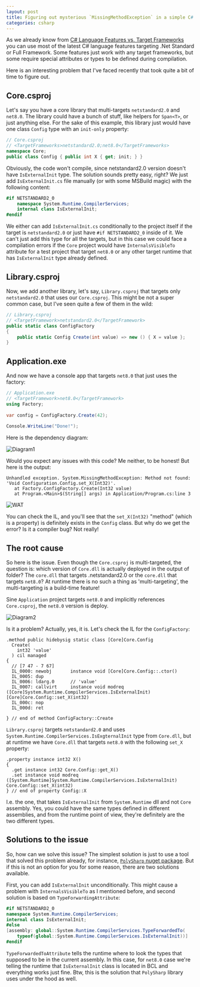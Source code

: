 ```yaml
---
layout: post
title: Figuring out mysterious `MissingMethodException` in a simple C# application
categories: csharp
---
```


As we already know from [C# Language Features vs. Target Frameworks](https://sergeyteplyakov.github.io/Blog/c%23/2024/03/06/CSharp_Language_Features_vs_Target_Frameworks.html) you can use most of the latest C# language features targeting .Net Standard or Full Framework. Some features just work with any target frameworks, but some require special attributes or types to be defined during compilation.

Here is an interesting problem that I've faced recently that took quite a bit of time to figure out.

## Core.csproj
Let's say you have a core library that multi-targets `netstandard2.0` and `net8.0`. The library could have a bunch of stuff, like helpers for `Span<T>`, or just anything else. For the sake of this example, this library just would have one class `Config` type with an `init-only` property:

```csharp
// Core.csproj
// <TargetFrameworks>netstandard2.0;net8.0</TargetFrameworks>
namespace Core;  
public class Config { public int X { get; init; } }
```

Obviously, the code won't compile, since netstandard2.0 version doesn't have `IsExternalInit` type. The solution sounds pretty easy, right? We just add `IsExternalInit.cs` file manually (or with some MSBuild magic) with the following content:

```csharp
#if NETSTANDARD2_0  
    namespace System.Runtime.CompilerServices;  
    internal class IsExternalInit;  
#endif
```

We either can add `IsExternalInit.cs` conditionally to the project itself if the target is `netstandard2.0` or just have `#if NETSTANDARD2_0` inside of it. We can't just add this type for all the targets, but in this case we could face a compilation errors if the `Core` project would have `InternalsVisibleTo` attribute for a test project that target `net8.0` or any other target runtime that has `IsExternalInit` type already defined.

## Library.csproj
Now, we add another library, let's say, `Library.csproj` that targets only `netstandard2.0` that uses our `Core.csproj`. This might be not a super common case, but I've seen quite a few of them in the wild:

```csharp
// Library.csproj
// <TargetFramework>netstandard2.0</TargetFramework>
public static class ConfigFactory  
{  
    public static Config Create(int value) => new () { X = value };  
}
```

## Application.exe
And now we have a console app that targets `net8.0` that just uses the factory:

```csharp
// Application.exe
// <TargetFramework>net8.0</TargetFramework>
using Factory;  
  
var config = ConfigFactory.Create(42);  
  
Console.WriteLine("Done!");
```

Here is the dependency diagram:

![Diagram1](/Blog/assets/Diagram1.png "Diagram1")

Would you expect any issues with this code? Me neither, to be honest!
But here is the output:

```
Unhandled exception. System.MissingMethodException: Method not found: 'Void Configuration.Config.set_X(Int32)'.
   at Factory.ConfigFactory.Create(Int32 value)
   at Program.<Main>$(String[] args) in Application/Program.cs:line 3
```

![WAT](/Blog/assets/jackie_chan_meme.jpg "WAT")

You can check the IL, and you'll see that the `set_X(Int32)` "method" (which is a property) is definitely exists in the `Config` class. But why do we get the error? Is it a compiler bug? Not really!

## The root cause
So here is the issue. Even though the `Core.csproj` is multi-targeted, the question is: which version of `Core.dll` is actually deployed in the output of folder? The `core.dll` that targets .netstandard2.0 or the `core.dll` that targets `net8.0`? At runtime there is no such a thing as 'multi-targeting', the multi-targeting is a build-time feature!

Sine `Application` project targets `net8.0` and implicitly references `Core.csproj`, the `net8.0` version is deploy. 

![Diagram2](/Blog/assets/Diagram2.png "Diagram2")

Is it a problem? Actually, yes, it is. Let's check the IL for the `ConfigFactory`:
```il
.method public hidebysig static class [Core]Core.Config  
  Create(  
    int32 'value'  
  ) cil managed  
{    
  // [7 47 - 7 67]  
  IL_0000: newobj       instance void [Core]Core.Config::.ctor()  
  IL_0005: dup  
  IL_0006: ldarg.0      // 'value'  
  IL_0007: callvirt     instance void modreq ([Core]System.Runtime.CompilerServices.IsExternalInit) [Core]Core.Config::set_X(int32)  
  IL_000c: nop  
  IL_000d: ret  
  
} // end of method ConfigFactory::Create
```

`Library.csproj`  targets `netstandard2.0` and uses `System.Runtime.CompilerServices.IsExgternalInit` type from `Core.dll`, but at runtime we have `Core.dll` that targets `net8.0` with the following `set_X` property:
```il
.property instance int32 X()  
{  
  .get instance int32 Core.Config::get_X()  
  .set instance void modreq ([System.Runtime]System.Runtime.CompilerServices.IsExternalInit) Core.Config::set_X(int32)  
} // end of property Config::X
```

I.e. the one, that takes `IsExternalInit` from `System.Runtime` dll and not `Core` assembly. Yes, you could have the same types defined in different assemblies, and from the runtime point of view, they're definitely are the two different types.

## Solutions to the issue
So, how can we solve this issue?
The simplest solution is just to use a tool that solved this problem already, for instance, [`PolySharp` nuget package](https://www.nuget.org/packages/PolySharp/). But if this is not an option for you for some reason, there are two solutions available.

First, you can add `IsExternalInit` unconditionally. This might cause a problem with `InternalsVisibleTo` as I mentioned before, and second solution is based on `TypeForwardingAttribute`:

```csharp
#if NETSTANDARD2_0  
namespace System.Runtime.CompilerServices;  
internal class IsExternalInit;  
#else  
[assembly: global::System.Runtime.CompilerServices.TypeForwardedTo(  
    typeof(global::System.Runtime.CompilerServices.IsExternalInit))]  
#endif
```

`TypeForwardedToAttribute` tells the runtime where to look the types that supposed to be in the current assembly. In this case, for `net8.0` case we're telling the runtime that `IsExternalInit` class is located in BCL and everything works just fine. Btw, this is the solution that `PolySharp` library uses under the hood as well.